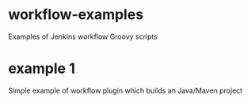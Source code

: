 # workflow-examples
Examples of Jenkins workflow Groovy scripts

# example 1
Simple example of workflow plugin which builds an Java/Maven project
